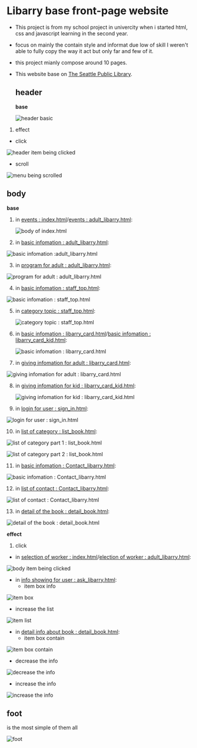 # Libarry base front-page website
- This project is from my school project in univercity when i started html, css and javascript learning in the second year.
- focus on mainly the contain style and informat due low of skill I weren't able to fully copy the way it act but only far and few of it.
- this project mianly compose around 10 pages.
- This website base on [The Seattle Public Library](https://www.spl.lib.wa.us/).
  ## header
    **base**
     
  ![header basic](https://github.com/Ttosok/Libarry_font/assets/109340804/d208089a-fdf3-4177-b195-05b9a15057d3)
  
 1. effect
   - click

   ![header item being clicked](https://github.com/Ttosok/Libarry_font/assets/109340804/2555109a-33cf-495f-a0ae-a2687fcb4188)
   
  - scroll

  ![menu being scrolled](https://github.com/Ttosok/Libarry_font/assets/109340804/99096c42-6ae6-4fe4-94d0-5b36ea3dd154)

  ## body
  **base**
  1. in [events : index.html](web/index.html)/[events : adult_libarry.html](web/adult_libarry.html):

      ![body of index.html](https://github.com/Ttosok/Libarry_font/assets/109340804/d4dd7058-59e1-48b5-a86a-ec301f2de25a)

  2. in [basic infomation : adult_libarry.html](web/adult_libarry.html):

  ![basic infomation :adult_libarry.html](https://github.com/Ttosok/Libarry_font/assets/109340804/b8859bd9-1e4d-400a-b3a6-0597b2d7e1c0)

  3. in [program for adult : adult_libarry.html](web/adult_libarry.html):

  ![program for adult : adult_libarry.html](https://github.com/Ttosok/Libarry_font/assets/109340804/ee6930a7-8c4b-447f-ab36-79e0a595755d)

  4. in [basic infomation : staff_top.html](web/staff_top.html):

  ![basic infomation : staff_top.html](https://github.com/Ttosok/Libarry_font/assets/109340804/13ddf816-4f39-4a0a-a096-d1f8d91511b8)

  5. in [category topic : staff_top.html](web/staff_top.html):

     ![category topic : staff_top.html](https://github.com/Ttosok/Libarry_font/assets/109340804/0e46f65e-8ae4-40c3-9d4c-16f6b3543023)

  6. in [basic infomation : libarry_card.html](web/libarry_card.html)/[basic infomation : libarry_card_kid.html](web/libarry_card_kid.html):

     ![basic infomation : libarry_card.html](https://github.com/Ttosok/Libarry_font/assets/109340804/302c5f44-5510-4108-b03d-53828cf8ffb3)

  7. in [giving infomation for adult : libarry_card.html](web/libarry_card.html):

  ![giving infomation for adult : libarry_card.html](https://github.com/Ttosok/Libarry_font/assets/109340804/a02d6edb-e514-4a04-b952-69192e1fe9ad)

  8. in [giving infomation for kid : libarry_card_kid.html](web/libarry_card_kid.html):

     ![giving infomation for kid : libarry_card_kid.html](https://github.com/Ttosok/Libarry_font/assets/109340804/e70be9ef-1053-449a-9eb0-18bc38749cc4)

  9. in [login for user : sign_in.html](web/sign_in.html):

  ![login for user : sign_in.html](https://github.com/Ttosok/Libarry_font/assets/109340804/009fab02-a38c-435f-bbcc-693393d4ce30)

  10. in [list of category : list_book.html](web/list_book.html):

  ![list of category part 1 : list_book.html](https://github.com/Ttosok/Libarry_font/assets/109340804/39d97c09-6a30-483b-a6c6-c30dc8bd0b66)

  ![list of category part 2 : list_book.html](https://github.com/Ttosok/Libarry_font/assets/109340804/943e6e0a-6c09-4057-be1d-2b47f3f1a47e)

  11. in [basic infomation : Contact_libarry.html](web/Contact_libarry.html):

  ![basic infomation : Contact_libarry.html](https://github.com/Ttosok/Libarry_font/assets/109340804/027907dc-4598-4ad1-b7a9-6eb83cebb66f)

  12. in [list of contact : Contact_libarry.html](web/Contact_libarry.html):

  ![list of contact : Contact_libarry.html](https://github.com/Ttosok/Libarry_font/assets/109340804/0153297a-c157-42cc-ba3f-f6134ebafb5d)

  13. in [detail of the book : detail_book.html](web/detail_book.html):
  
  ![detail of the book : detail_book.html](https://github.com/Ttosok/Libarry_font/assets/109340804/a3d870e9-f5a6-49b9-aa01-334f977cb2f4)

  **effect**
     
   1. click
     
   - in [selection of worker : index.html](web/index.html)/[election of worker : adult_libarry.html](web/adult_libarry.html):
     
   ![body item being clicked](https://github.com/Ttosok/Libarry_font/assets/109340804/1a20fa5a-abef-4557-83c4-d72e0684ff5e)

   - in [info showing for user : ask_libarry.html](web/ask_libarry.html):
      + item box info
     
   ![item box](https://github.com/Ttosok/Libarry_font/assets/109340804/817b6eee-b003-4c32-8b14-ee143654d2ed)

  + increase the list

   ![item list](https://github.com/Ttosok/Libarry_font/assets/109340804/e3105d91-dfaf-4d7f-b1a3-70738c4fa621)

   - in [detail info about book : detail_book.html](web/detail_book.html):
      + item box contain
  
   ![item box contain](https://github.com/Ttosok/Libarry_font/assets/109340804/c6dac2e2-7085-4c38-b309-a4f64c7b0e18)
   
  + decrease the info
   
   ![decrease the info](https://github.com/Ttosok/Libarry_font/assets/109340804/49326ff3-47c1-43ce-a0bf-1e20f1120f10)

  + increase the info

   ![increase the info](https://github.com/Ttosok/Libarry_font/assets/109340804/d5b5cfb1-74a4-4055-b6ad-e880ceb7f898)

  ## foot
  is the most simple of them all

  ![foot](https://github.com/Ttosok/Libarry_font/assets/109340804/e19434fa-0d89-4811-abc2-31399b4bcb1f)

